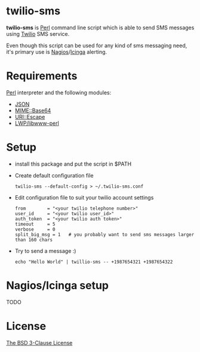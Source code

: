 twilio-sms
===

**twilio-sms** is [Perl](http://www.perl.org) command line script which is able to send SMS messages
using [Twilio](http://www.twilio.com) SMS service.

Even though this script can be used for any kind of sms messaging need, it's
primary use is [Nagios](http://www.nagios.org)/[Icinga](http://www.icinga.org)
alerting.

Requirements
==

[Perl](http://www.perl.org) interpreter and the following modules:

  * [JSON](https://metacpan.org/module/JSON)
  * [MIME::Base64](https://metacpan.org/module/MIME::Base64)
  * [URI::Escape](https://metacpan.org/module/URI::Escape)
  * [LWP/libwww-perl](https://metacpan.org/module/LWP)

Setup
==

  * install this package and put the script in $PATH
  * Create default configuration file

        twilio-sms --default-config > ~/.twilio-sms.conf

  * Edit configuration file to suit your twilio account settings

        from        = "<your twilio telephone number>"
        user_id     = "<your twilio user_id>"
        auth_token  = "<your twilio auth token>"
        timeout     = 5
        verbose     = 0
        split_big_msg = 1   # you probably want to send sms messages larger than 160 chars

  * Try to send a message :)

        echo "Hello World" | twillio-sms -- +1987654321 +1987654322

Nagios/Icinga setup
===

TODO

License
===
[The BSD 3-Clause License](http://opensource.org/licenses/BSD-3-Clause)


